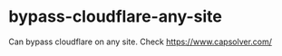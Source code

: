 # bypass-cloudflare-any-site
Can bypass cloudflare on any site. Check https://www.capsolver.com/ 











                                                                                                                                                                                                          